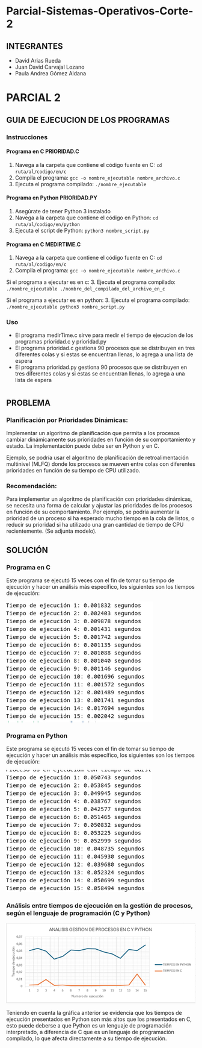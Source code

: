 # Parcial-Sistemas-Operativos-Corte-2

## INTEGRANTES

*   David Arias Rueda
*   Juan David Carvajal Lozano
*   Paula Andrea Gómez Aldana

# PARCIAL 2

## GUIA DE EJECUCION DE LOS PROGRAMAS

### Instrucciones

#### Programa en C PRIORIDAD.C
1. Navega a la carpeta que contiene el código fuente en C: `cd ruta/al/codigo/en/c`
2. Compila el programa: `gcc -o nombre_ejecutable nombre_archivo.c`
3. Ejecuta el programa compilado: `./nombre_ejecutable`

#### Programa en Python PRIORIDAD.PY
1. Asegúrate de tener Python 3 instalado
2. Navega a la carpeta que contiene el código en Python: `cd ruta/al/codigo/en/python`
3. Ejecuta el script de Python: `python3 nombre_script.py`

#### Programa en C MEDIRTIME.C
1. Navega a la carpeta que contiene el código fuente en C: `cd ruta/al/codigo/en/c`
2. Compila el programa: `gcc -o nombre_ejecutable nombre_archivo.c`

Si el programa a ejecutar es en c:
3. Ejecuta el programa compilado: `./nombre_ejecutable ./nombre_del_compilado_del_archivo_en_c`

Si el programa a ejecutar es en python:
3. Ejecuta el programa compilado: `./nombre_ejecutable python3 nombre_script.py`

### Uso
- El programa medirTime.c sirve para medir el tiempo de ejecucion de los programas prioridad.c y prioridad.py
- El programa prioridad.c gestiona 90 procesos que se distribuyen en tres diferentes colas y si estas se encuentran llenas, lo agrega a una lista de espera
- El programa prioridad.py gestiona 90 procesos que se distribuyen en tres diferentes colas y si estas se encuentran llenas, lo agrega a una lista de espera



#
## PROBLEMA

### Planificación por Prioridades Dinámicas:

Implementar un algoritmo de planificación que permita a los procesos cambiar dinámicamente sus prioridades en función de su comportamiento y estado. La implementación puede debe ser en Python y en C.

Ejemplo, se podría usar el algoritmo de planificación de retroalimentación multinivel (MLFQ) donde los procesos se mueven entre colas con diferentes prioridades en función de su tiempo de CPU utilizado.

### Recomendación:

Para implementar un algoritmo de planificación con prioridades dinámicas, se necesita una forma de calcular y ajustar las prioridades de los procesos en función de su comportamiento. Por ejemplo, se podría aumentar la prioridad de un proceso si ha esperado mucho tiempo en la cola de listos, o reducir su prioridad si ha utilizado una gran cantidad de tiempo de CPU recientemente. (Se adjunta modelo).



## SOLUCIÓN

### Programa en C

Este programa se ejecutó 15 veces con el fin de tomar su tiempo de ejecución y hacer un análisis más específico, los siguientes son los tiempos de ejecución:

![Texto alternativo](/images/EJECUCION_C.jpg)

### Programa en Python

Este programa se ejecutó 15 veces con el fin de tomar su tiempo de ejecución y hacer un análisis más específico, los siguientes son los tiempos de ejecución:

![Texto alternativo](/images/EJECUCION_PHYTON.jpg)

### Análisis entre tiempos de ejecución en la gestión de procesos, según el lenguaje de programación (C y Python)

![Texto alternativo](/images/GRAFICO.PNG)

Teniendo en cuenta la gráfica anterior se evidencia que los tiempos de ejecución presentados en Python son más altos que los presentados en C, esto puede deberse a que Python es un lenguaje de programación interpretado, a diferencia de C que es un lenguaje de programación compilado, lo que afecta directamente a su tiempo de ejecución.
